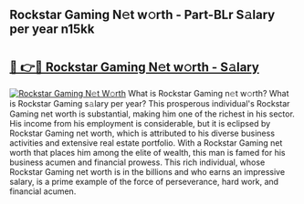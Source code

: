 ## Rockstar Gaming N𝚎t w𝚘rth - Part-BLr S𝚊lary per year n15kk

# <h2><a href="http://gc1s8x.nevu.top/?p=Rockstar+Gaming">🔗 👉🔴 Rockstar Gaming N𝚎t w𝚘rth - S𝚊lary</a></h2>

[![Rockstar Gaming N𝚎t W𝚘rth](https://i.imgur.com/Oavwk0R.jpeg)](http://gc1s8x.nevu.top/?p=Rockstar+Gaming)
What is Rockstar Gaming n𝚎t w𝚘rth? What is Rockstar Gaming s𝚊lary per year?
This prosperous individual's Rockstar Gaming net worth is substantial, making him one of the richest in his sector. His income from his employment is considerable, but it is eclipsed by Rockstar Gaming net worth, which is attributed to his diverse business activities and extensive real estate portfolio. With a Rockstar Gaming net worth that places him among the elite of wealth, this man is famed for his business acumen and financial prowess. This rich individual, whose Rockstar Gaming net worth is in the billions and who earns an impressive salary, is a prime example of the force of perseverance, hard work, and financial acumen.
